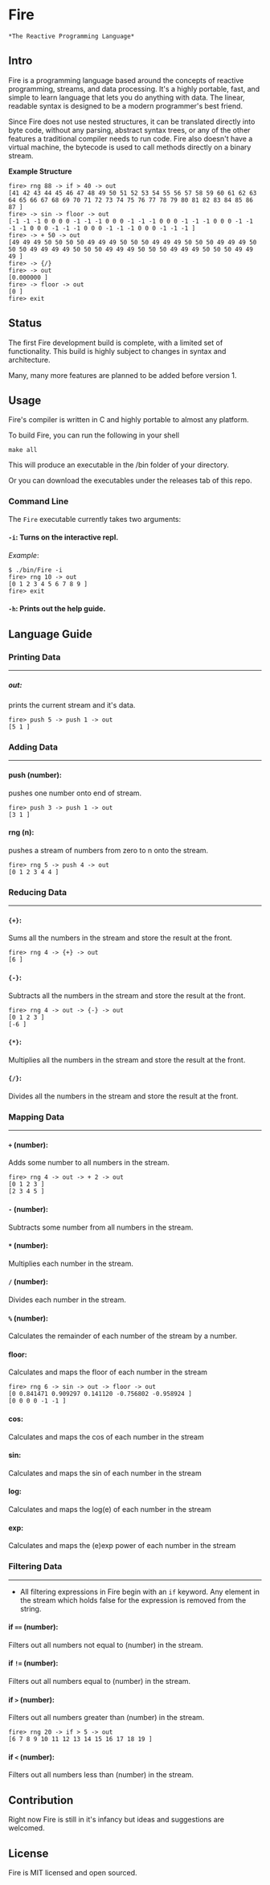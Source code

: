 # Fire

`*The Reactive Programming Language*`

## Intro

Fire is a programming language based around the concepts of reactive programming, streams, and data processing. It's a highly portable, fast, and simple to learn language that lets you do anything with data. The linear, readable syntax is designed to be a modern programmer's best friend.

Since Fire does not use nested structures, it can be translated directly into byte code, without any parsing, abstract syntax trees, or any of the other features a traditional compiler needs to run code. Fire also doesn't have a virtual machine, the bytecode is used to call methods directly on a binary stream.

 **Example Structure**

```
fire> rng 88 -> if > 40 -> out
[41 42 43 44 45 46 47 48 49 50 51 52 53 54 55 56 57 58 59 60 61 62 63 64 65 66 67 68 69 70 71 72 73 74 75 76 77 78 79 80 81 82 83 84 85 86 87 ]
fire> -> sin -> floor -> out
[-1 -1 -1 0 0 0 0 -1 -1 -1 0 0 0 -1 -1 -1 0 0 0 -1 -1 -1 0 0 0 -1 -1 -1 -1 0 0 0 -1 -1 -1 0 0 0 -1 -1 -1 0 0 0 -1 -1 -1 ]
fire> -> + 50 -> out
[49 49 49 50 50 50 50 49 49 49 50 50 50 49 49 49 50 50 50 49 49 49 50 50 50 49 49 49 49 50 50 50 49 49 49 50 50 50 49 49 49 50 50 50 49 49 49 ]
fire> -> {/}   
fire> -> out
[0.000000 ]
fire> -> floor -> out
[0 ]
fire> exit
```

## Status

The first Fire development build is complete, with a limited set of functionality.
This build is highly subject to changes in syntax and architecture.

Many, many more features are planned to be added before version 1.

## Usage

Fire's compiler is written in C and highly portable to almost any platform.

To build Fire, you can run the following in your shell

```
make all
```

This will produce an executable in the /bin folder of your directory.

Or you can download the executables under the releases tab of this repo.

### Command Line

The `Fire` executable currently takes two arguments:

#### `-i`: Turns on the interactive repl.

*Example*:

```
$ ./bin/Fire -i
fire> rng 10 -> out
[0 1 2 3 4 5 6 7 8 9 ]
fire> exit
```


#### `-h`: Prints out the help guide.

## Language Guide

### Printing Data
-----------------------------------
##### out:
prints the current stream and it's data.

```
fire> push 5 -> push 1 -> out
[5 1 ]
```

### Adding Data
-----------------------------------
#### push (number):
pushes one number onto end of stream.

```
fire> push 3 -> push 1 -> out
[3 1 ]
```

#### rng (n):
pushes a stream of numbers from zero to n onto the stream.

```
fire> rng 5 -> push 4 -> out
[0 1 2 3 4 4 ]
```

### Reducing Data
-----------------------------------
#### `{+}`:
Sums all the numbers in the stream and store the result at the front.

```
fire> rng 4 -> {+} -> out
[6 ]
```

#### `{-}`:
Subtracts all the numbers in the stream and store the result at the front.

```
fire> rng 4 -> out -> {-} -> out
[0 1 2 3 ]
[-6 ]
```

#### `{*}`:
Multiplies all the numbers in the stream and store the result at the front.

#### `{/}`:
Divides all the numbers in the stream and store the result at the front.


### Mapping Data
-----------------------------------
#### `+` (number):
Adds some number to all numbers in the stream.

```
fire> rng 4 -> out -> + 2 -> out
[0 1 2 3 ]
[2 3 4 5 ]
```

#### `-` (number):
Subtracts some number from all numbers in the stream.


#### `*` (number):
Multiplies each number in the stream.

#### `/` (number):
Divides each number in the stream.

#### `%` (number):
Calculates the remainder of each number of the stream by a number.
#### floor:
Calculates and maps the floor of each number in the stream

```
fire> rng 6 -> sin -> out -> floor -> out
[0 0.841471 0.909297 0.141120 -0.756802 -0.958924 ]
[0 0 0 0 -1 -1 ]
```

#### cos:
Calculates and maps the cos of each number in the stream

#### sin:
Calculates and maps the sin of each number in the stream

#### log:
Calculates and maps the log(e) of each number in the stream

#### exp:
Calculates and maps the (e)exp power of each number in the stream


### Filtering Data
-----------------------------------
* All filtering expressions in Fire begin with an `if` keyword.
 Any element in the stream which holds false for the expression is removed from the string.

#### if `==` (number):
Filters out all numbers not equal to (number) in the stream.

#### if `!=` (number):
Filters out all numbers equal to (number) in the stream.

#### if `>` (number):
Filters out all numbers greater than (number) in the stream.


```
fire> rng 20 -> if > 5 -> out
[6 7 8 9 10 11 12 13 14 15 16 17 18 19 ]
```

#### if `<` (number):
Filters out all numbers less than (number) in the stream.

## Contribution

Right now Fire is still in it's infancy but ideas and suggestions are welcomed.

## License

Fire is MIT licensed and open sourced.
